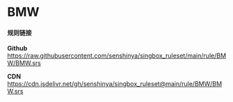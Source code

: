 # BMW

#### 规则链接

**Github**
https://raw.githubusercontent.com/senshinya/singbox_ruleset/main/rule/BMW/BMW.srs

**CDN**
https://cdn.jsdelivr.net/gh/senshinya/singbox_ruleset@main/rule/BMW/BMW.srs